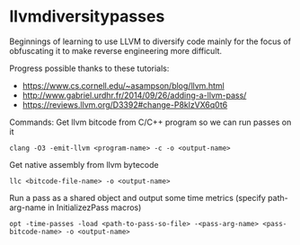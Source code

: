 # llvmdiversitypasses
Beginnings of learning to use LLVM to diversify code mainly for the focus of obfuscating it to make reverse engineering more difficult.  

Progress possible thanks to these tutorials:
* https://www.cs.cornell.edu/~asampson/blog/llvm.html
* http://www.gabriel.urdhr.fr/2014/09/26/adding-a-llvm-pass/
* https://reviews.llvm.org/D3392#change-P8klzVX6q0t6

Commands:
Get llvm bitcode from C/C++ program so we can run passes on it
```
clang -O3 -emit-llvm <program-name> -c -o <output-name>
```
Get native assembly from llvm bytecode
```
llc <bitcode-file-name> -o <output-name>
```
Run a pass as a shared object and output some time metrics (specify path-arg-name in InitializezPass macros)
```
opt -time-passes -load <path-to-pass-so-file> -<pass-arg-name> <pass-bitcode-name> -o <output-name>
```
